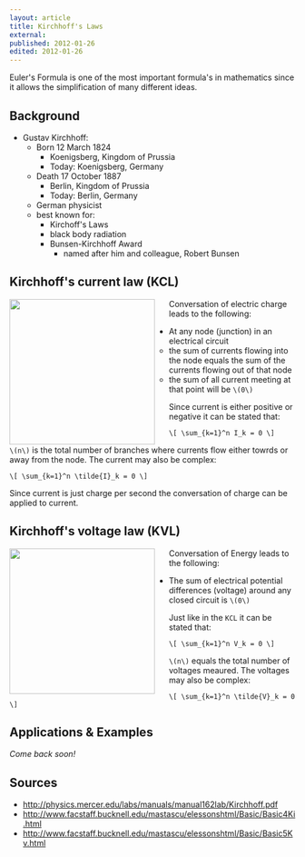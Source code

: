 ```yaml
---
layout: article
title: Kirchhoff's Laws
external:
published: 2012-01-26
edited: 2012-01-26
---
```


Euler's Formula is one of the most important formula's in mathematics since it allows the simplification of many different ideas.

## Background

* Gustav Kirchhoff:
  * Born 12 March 1824
    * Koenigsberg, Kingdom of Prussia
    * Today: Koenigsberg, Germany
  * Death 17 October 1887
    * Berlin, Kingdom of Prussia
    * Today: Berlin, Germany
  * German physicist
  * best known for:
    * Kirchoff's Laws
    * black body radiation
    * Bunsen-Kirchhoff Award
      * named after him and colleague, Robert Bunsen

## Kirchhoff's current law (KCL)

<img src="http://upload.wikimedia.org/wikipedia/commons/4/46/KCL_-_Kirchhoff%27s_circuit_laws.svg" align="left" style="margin-right: 25px; width:256px; height:256px;"/>

Conversation of electric charge leads to the following:

* At any node (junction) in an electrical circuit
    * the sum of currents flowing into the node equals the sum of the currents flowing out of that node
    * the sum of all current meeting at that point will be `\(0\)`

Since current is either positive or negative it can be stated that:

`\[
\sum_{k=1}^n I_k = 0
\]`

`\(n\)` is the total number of branches where currents flow either towrds or away from the node.
The current may also be complex:

`\[
\sum_{k=1}^n \tilde{I}_k = 0
\]`

Since current is just charge per second the conversation of charge can be applied to current.

## Kirchhoff's voltage law (KVL)

<img src="http://upload.wikimedia.org/wikipedia/commons/4/40/Kirchhoff_voltage_law.svg" align="left" style="margin-right: 25px; width:256px; height:256px;"/>

Conversation of Energy leads to the following:

* The sum of electrical potential differences (voltage) around any closed circuit is `\(0\)`

Just like in the `KCL` it can be stated that:

`\[
\sum_{k=1}^n V_k = 0
\]`

`\(n\)` equals the total number of voltages meaured.
The voltages may also be complex:

`\[
\sum_{k=1}^n \tilde{V}_k = 0
\]`


## Applications & Examples

*Come back soon!*

## Sources

* http://physics.mercer.edu/labs/manuals/manual162lab/Kirchhoff.pdf
* http://www.facstaff.bucknell.edu/mastascu/elessonshtml/Basic/Basic4Ki.html
* http://www.facstaff.bucknell.edu/mastascu/elessonshtml/Basic/Basic5Kv.html

